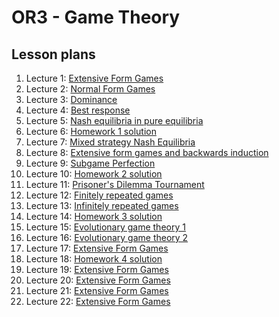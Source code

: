 # OR3 - Game Theory
## Lesson plans

1. Lecture 1: [ Extensive Form Games](./Lessons_Plans/Lesson_01.md)
2. Lecture 2: [ Normal Form Games](./Lessons_Plans/Lesson_02.md)
3. Lecture 3: [ Dominance](./Lessons_Plans/Lesson_03.md)
4. Lecture 4: [ Best response](./Lessons_Plans/Lesson_04.md)
5. Lecture 5: [ Nash equilibria in pure equilibria](./Lessons_Plans/Lesson_05.md)
6. Lecture 6: [ Homework 1 solution](./Lessons_Plans/Lesson_06.md)
7. Lecture 7: [ Mixed strategy Nash Equilibria](./Lessons_Plans/Lesson_07.md)
8. Lecture 8: [ Extensive form games and backwards induction](./Lessons_Plans/Lesson_08.md)
9. Lecture 9: [ Subgame Perfection](./Lessons_Plans/Lesson_09.md)
10. Lecture 10: [ Homework 2 solution](./Lessons_Plans/Lesson_10.md)
11. Lecture 11: [ Prisoner's Dilemma Tournament](./Lessons_Plans/Lesson_11.md)
12. Lecture 12: [ Finitely repeated games](./Lessons_Plans/Lesson_12.md)
13. Lecture 13: [ Infinitely repeated games](./Lessons_Plans/Lesson_13.md)
14. Lecture 14: [ Homework 3 solution](./Lessons_Plans/Lesson_14.md)
15. Lecture 15: [ Evolutionary game theory 1](./Lessons_Plans/Lesson_15.md)
16. Lecture 16: [ Evolutionary game theory 2](./Lessons_Plans/Lesson_16.md)
17. Lecture 17: [ Extensive Form Games](./Lessons_Plans/Lesson_17.md)
18. Lecture 18: [ Homework 4 solution](./Lessons_Plans/Lesson_18.md)
19. Lecture 19: [ Extensive Form Games](./Lessons_Plans/Lesson_19.md)
20. Lecture 20: [ Extensive Form Games](./Lessons_Plans/Lesson_20.md)
21. Lecture 21: [ Extensive Form Games](./Lessons_Plans/Lesson_21.md)
22. Lecture 22: [ Extensive Form Games](./Lessons_Plans/Lesson_22.md)